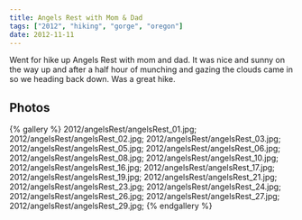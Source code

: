 ```yaml
---
title: Angels Rest with Mom & Dad
tags: ["2012", "hiking", "gorge", "oregon"]
date: 2012-11-11
---
```

Went for hike up Angels Rest with mom and dad.  It was nice and sunny on the way up and after a half hour of munching and gazing the clouds came in so we heading back down.  Was a great hike.

<h2>Photos</h2>
{% gallery %} 
2012/angelsRest/angelsRest_01.jpg;
2012/angelsRest/angelsRest_02.jpg;
2012/angelsRest/angelsRest_03.jpg;
2012/angelsRest/angelsRest_05.jpg;
2012/angelsRest/angelsRest_06.jpg;
2012/angelsRest/angelsRest_08.jpg;
2012/angelsRest/angelsRest_10.jpg;
2012/angelsRest/angelsRest_16.jpg;
2012/angelsRest/angelsRest_17.jpg;
2012/angelsRest/angelsRest_19.jpg;
2012/angelsRest/angelsRest_21.jpg;
2012/angelsRest/angelsRest_23.jpg;
2012/angelsRest/angelsRest_24.jpg;
2012/angelsRest/angelsRest_26.jpg;
2012/angelsRest/angelsRest_27.jpg;
2012/angelsRest/angelsRest_29.jpg;
{% endgallery %}
